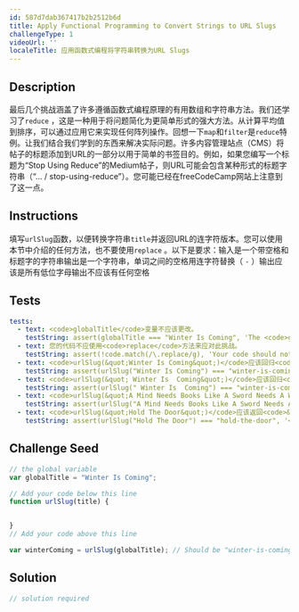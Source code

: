 ```yaml
---
id: 587d7dab367417b2b2512b6d
title: Apply Functional Programming to Convert Strings to URL Slugs
challengeType: 1
videoUrl: ''
localeTitle: 应用函数式编程将字符串转换为URL Slugs
---
```


## Description
<section id="description">最后几个挑战涵盖了许多遵循函数式编程原理的有用数组和字符串方法。我们还学习了<code>reduce</code> ，这是一种用于将问题简化为更简单形式的强大方法。从计算平均值到排序，可以通过应用它来实现任何阵列操作。回想一下<code>map</code>和<code>filter</code>是<code>reduce</code>特例。让我们结合我们学到的东西来解决实际问题。许多内容管理站点（CMS）将帖子的标题添加到URL的一部分以用于简单的书签目的。例如，如果您编写一个标题为“Stop Using Reduce”的Medium帖子，则URL可能会包含某种形式的标题字符串（“... / stop-using-reduce”）。您可能已经在freeCodeCamp网站上注意到了这一点。 </section>

## Instructions
<section id="instructions">填写<code>urlSlug</code>函数，以便转换字符串<code>title</code>并返回URL的连字符版本。您可以使用本节中介绍的任何方法，也不要使用<code>replace</code> 。以下是要求：输入是一个带空格和标题字的字符串输出是一个字符串，单词之间的空格用连字符替换（ <code>-</code> ）输出应该是所有低位字母输出不应该有任何空格</section>

## Tests
<section id='tests'>

```yml
tests:
  - text: <code>globalTitle</code>变量不应该更改。
    testString: assert(globalTitle === "Winter Is Coming", 'The <code>globalTitle</code> variable should not change.');
  - text: 您的代码不应使用<code>replace</code>方法来应对此挑战。
    testString: assert(!code.match(/\.replace/g), 'Your code should not use the <code>replace</code> method for this challenge.');
  - text: <code>urlSlug(&quot;Winter Is Coming&quot;)</code>应该回归<code>&quot;winter-is-coming&quot;</code> 。
    testString: assert(urlSlug("Winter Is Coming") === "winter-is-coming", '<code>urlSlug("Winter Is Coming")</code> should return <code>"winter-is-coming"</code>.');
  - text: <code>urlSlug(&quot; Winter Is  Coming&quot;)</code>应该回归<code>&quot;winter-is-coming&quot;</code> 。
    testString: assert(urlSlug(" Winter Is  Coming") === "winter-is-coming", '<code>urlSlug(" Winter Is  &nbsp;Coming")</code> should return <code>"winter-is-coming"</code>.');
  - text: <code>urlSlug(&quot;A Mind Needs Books Like A Sword Needs A Whetstone&quot;)</code>应该回归<code>&quot;a-mind-needs-books-like-a-sword-needs-a-whetstone&quot;</code> 。
    testString: assert(urlSlug("A Mind Needs Books Like A Sword Needs A Whetstone") === "a-mind-needs-books-like-a-sword-needs-a-whetstone", '<code>urlSlug("A Mind Needs Books Like A Sword Needs A Whetstone")</code> should return <code>"a-mind-needs-books-like-a-sword-needs-a-whetstone"</code>.');
  - text: <code>urlSlug(&quot;Hold The Door&quot;)</code>应该返回<code>&quot;hold-the-door&quot;</code> 。
    testString: assert(urlSlug("Hold The Door") === "hold-the-door", '<code>urlSlug("Hold The Door")</code> should return <code>"hold-the-door"</code>.');

```

</section>

## Challenge Seed
<section id='challengeSeed'>

<div id='js-seed'>

```js
// the global variable
var globalTitle = "Winter Is Coming";

// Add your code below this line
function urlSlug(title) {


}
// Add your code above this line

var winterComing = urlSlug(globalTitle); // Should be "winter-is-coming"

```

</div>



</section>

## Solution
<section id='solution'>

```js
// solution required
```
</section>
